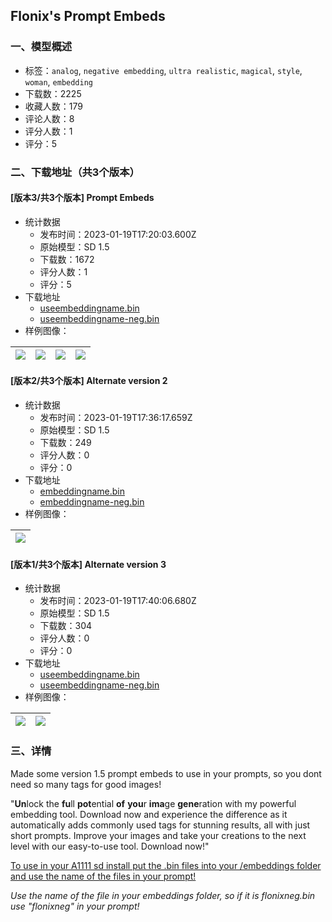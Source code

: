 ## Flonix's Prompt Embeds
### 一、模型概述

- 标签：`analog`, `negative embedding`, `ultra realistic`, `magical`, `style`, `woman`, `embedding`
- 下载数：2225
- 收藏人数：179
- 评论人数：8
- 评分人数：1
- 评分：5

### 二、下载地址（共3个版本）

#### [版本3/共3个版本] Prompt Embeds

- 统计数据
  - 发布时间：2023-01-19T17:20:03.600Z
  - 原始模型：SD 1.5
  - 下载数：1672
  - 评分人数：1
  - 评分：5
- 下载地址
  - [useembeddingname.bin](https://civitai.com/api/download/models/5534)
  - [useembeddingname-neg.bin](https://civitai.com/api/download/models/5534?type=Negative&format=Other)
- 样例图像：

| <img src="https://image.civitai.com/xG1nkqKTMzGDvpLrqFT7WA/fec93433-5492-458e-7180-6ed428c9f400/width=450/44106.jpeg" /> | <img src="https://image.civitai.com/xG1nkqKTMzGDvpLrqFT7WA/5724233b-8472-4b57-bde3-208252879d00/width=450/44101.jpeg" /> | <img src="https://image.civitai.com/xG1nkqKTMzGDvpLrqFT7WA/0f1c330e-7863-48b6-a566-73db1bfada00/width=450/44109.jpeg" /> | <img src="https://image.civitai.com/xG1nkqKTMzGDvpLrqFT7WA/8cb3bc19-4163-476d-99ab-cb8e23b18900/width=450/44108.jpeg" /> |
| ---- | ---- | ---- | ---- |

#### [版本2/共3个版本] Alternate version 2

- 统计数据
  - 发布时间：2023-01-19T17:36:17.659Z
  - 原始模型：SD 1.5
  - 下载数：249
  - 评分人数：0
  - 评分：0
- 下载地址
  - [embeddingname.bin](https://civitai.com/api/download/models/5535)
  - [embeddingname-neg.bin](https://civitai.com/api/download/models/5535?type=Negative&format=Other)
- 样例图像：

| <img src="https://image.civitai.com/xG1nkqKTMzGDvpLrqFT7WA/8593e621-8984-4803-53bb-9c996949ce00/width=450/44133.jpeg" /> |
| ---- |

#### [版本1/共3个版本] Alternate version 3

- 统计数据
  - 发布时间：2023-01-19T17:40:06.680Z
  - 原始模型：SD 1.5
  - 下载数：304
  - 评分人数：0
  - 评分：0
- 下载地址
  - [useembeddingname.bin](https://civitai.com/api/download/models/5538)
  - [useembeddingname-neg.bin](https://civitai.com/api/download/models/5538?type=Negative&format=Other)
- 样例图像：

| <img src="https://image.civitai.com/xG1nkqKTMzGDvpLrqFT7WA/945698fe-e6e4-4aac-3492-21ffb5aa5f00/width=450/44135.jpeg" /> | <img src="https://image.civitai.com/xG1nkqKTMzGDvpLrqFT7WA/b1644761-539c-4400-7782-d09ec696d000/width=450/44134.jpeg" /> |
| ---- | ---- |


### 三、详情
<p>Made some version 1.5 prompt embeds to use in your prompts, so you dont need so many tags for good images!</p><p>"<strong>Un</strong>lock the <strong>fu</strong>ll <strong>pot</strong>ential <strong>of</strong> <strong>you</strong>r <strong>ima</strong>ge <strong>gene</strong>ration with my powerful embedding tool. Download now and experience the difference as it automatically adds commonly used tags for stunning results, all with just short prompts. Improve your images and take your creations to the next level with our easy-to-use tool. Download now!"</p><p><u>To use in your A1111 sd install put the .bin files into your /embeddings folder and use the name of the files in your prompt!</u></p><p><em>Use the name of the file in your embeddings folder, so if it is flonixneg.bin use "flonixneg" in your prompt!</em></p>